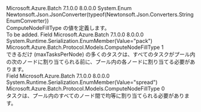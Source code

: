 <Type Name="ComputeNodeFillType" FullName="Microsoft.Azure.Batch.Protocol.Models.ComputeNodeFillType">
  <TypeSignature Language="C#" Value="public enum ComputeNodeFillType" />
  <TypeSignature Language="ILAsm" Value=".class public auto ansi sealed ComputeNodeFillType extends System.Enum" />
  <TypeSignature Language="DocId" Value="T:Microsoft.Azure.Batch.Protocol.Models.ComputeNodeFillType" />
  <TypeSignature Language="VB.NET" Value="Public Enum ComputeNodeFillType" />
  <TypeSignature Language="F#" Value="type ComputeNodeFillType = " />
  <AssemblyInfo>
    <AssemblyName>Microsoft.Azure.Batch</AssemblyName>
    <AssemblyVersion>7.1.0.0</AssemblyVersion>
    <AssemblyVersion>8.0.0.0</AssemblyVersion>
  </AssemblyInfo>
  <Base>
    <BaseTypeName>System.Enum</BaseTypeName>
  </Base>
  <Attributes>
    <Attribute>
      <AttributeName>Newtonsoft.Json.JsonConverter(typeof(Newtonsoft.Json.Converters.StringEnumConverter))</AttributeName>
    </Attribute>
  </Attributes>
  <Docs>
    <summary>
            ComputeNodeFillType の値を定義します。
            </summary>
    <remarks>To be added.</remarks>
  </Docs>
  <Members>
    <Member MemberName="Pack">
      <MemberSignature Language="C#" Value="Pack" />
      <MemberSignature Language="ILAsm" Value=".field public static literal valuetype Microsoft.Azure.Batch.Protocol.Models.ComputeNodeFillType Pack = int32(1)" />
      <MemberSignature Language="DocId" Value="F:Microsoft.Azure.Batch.Protocol.Models.ComputeNodeFillType.Pack" />
      <MemberSignature Language="VB.NET" Value="Pack" />
      <MemberSignature Language="F#" Value="Pack = 1" Usage="Microsoft.Azure.Batch.Protocol.Models.ComputeNodeFillType.Pack" />
      <MemberType>Field</MemberType>
      <AssemblyInfo>
        <AssemblyName>Microsoft.Azure.Batch</AssemblyName>
        <AssemblyVersion>7.1.0.0</AssemblyVersion>
        <AssemblyVersion>8.0.0.0</AssemblyVersion>
      </AssemblyInfo>
      <Attributes>
        <Attribute>
          <AttributeName>System.Runtime.Serialization.EnumMember(Value="pack")</AttributeName>
        </Attribute>
      </Attributes>
      <ReturnValue>
        <ReturnType>Microsoft.Azure.Batch.Protocol.Models.ComputeNodeFillType</ReturnType>
      </ReturnValue>
      <MemberValue>1</MemberValue>
      <Docs>
        <summary>
            できるだけ (maxTasksPerNode) の多くのタスクは、すべてのタスクがプール内の次のノードに割り当てられる前に、プール内の各ノードに割り当てる必要があります。
            </summary>
      </Docs>
    </Member>
    <Member MemberName="Spread">
      <MemberSignature Language="C#" Value="Spread" />
      <MemberSignature Language="ILAsm" Value=".field public static literal valuetype Microsoft.Azure.Batch.Protocol.Models.ComputeNodeFillType Spread = int32(0)" />
      <MemberSignature Language="DocId" Value="F:Microsoft.Azure.Batch.Protocol.Models.ComputeNodeFillType.Spread" />
      <MemberSignature Language="VB.NET" Value="Spread" />
      <MemberSignature Language="F#" Value="Spread = 0" Usage="Microsoft.Azure.Batch.Protocol.Models.ComputeNodeFillType.Spread" />
      <MemberType>Field</MemberType>
      <AssemblyInfo>
        <AssemblyName>Microsoft.Azure.Batch</AssemblyName>
        <AssemblyVersion>7.1.0.0</AssemblyVersion>
        <AssemblyVersion>8.0.0.0</AssemblyVersion>
      </AssemblyInfo>
      <Attributes>
        <Attribute>
          <AttributeName>System.Runtime.Serialization.EnumMember(Value="spread")</AttributeName>
        </Attribute>
      </Attributes>
      <ReturnValue>
        <ReturnType>Microsoft.Azure.Batch.Protocol.Models.ComputeNodeFillType</ReturnType>
      </ReturnValue>
      <MemberValue>0</MemberValue>
      <Docs>
        <summary>
            タスクは、プール内のすべてのノード間で均等に割り当てられる必要があります。
            </summary>
      </Docs>
    </Member>
  </Members>
</Type>